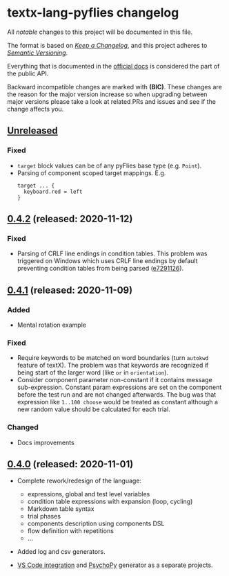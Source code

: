 # textx-lang-pyflies changelog

All _notable_ changes to this project will be documented in this file.

The format is based on _[Keep a Changelog][keepachangelog]_, and this project
adheres to _[Semantic Versioning][semver]_.

Everything that is documented in the [official docs][textXDocs] is considered
the part of the public API.

Backward incompatible changes are marked with **(BIC)**. These changes are the
reason for the major version increase so when upgrading between major versions
please take a look at related PRs and issues and see if the change affects you.

## [Unreleased]

### Fixed

- `target` block values can be of any pyFlies base type (e.g. `Point`).
- Parsing of component scoped target mappings. E.g.
  ```
  target ... {
    keyboard.red = left
  }
  ```


[Unreleased]: https://github.com/pyflies/pyflies/compare/0.4.2...HEAD


## [0.4.2] (released: 2020-11-12)

### Fixed

- Parsing of CRLF line endings in condition tables. This problem was triggered
  on Windows which uses CRLF line endings by default preventing condition tables
  from being parsed ([e7291126]).

[e7291126]: https://github.com/pyflies/pyflies/commit/e7291126
[0.4.2]: https://github.com/pyflies/pyflies/compare/0.4.1...0.4.2


## [0.4.1] (released: 2020-11-09)

### Added

- Mental rotation example

### Fixed

- Require keywords to be matched on word boundaries (turn `autokwd` feature of
  textX). The problem was that keywords are recognized if being start of the
  larger word (like `or` in `orientation`).
- Consider component parameter non-constant if it contains message
  sub-expression. Constant param expressions are set on the component before the
  test run and are not changed afterwards. The bug was that expression like
  `1..100 choose` would be treated as constant although a new random value
  should be calculated for each trial.

### Changed

- Docs improvements

[0.4.1]: https://github.com/pyflies/pyflies/compare/0.4.0...0.4.1


## [0.4.0] (released: 2020-11-01)

- Complete rework/redesign of the language:
  - expressions, global and test level variables
  - condition table expressions with expansion (loop, cycling)
  - Markdown table syntax
  - trial phases
  - components description using components DSL
  - flow definition with repetitions
  - ...

- Added log and csv generators.
- [VS Code integration](https://github.com/pyflies/vscode-pyflies) and
  [PsychoPy](https://github.com/pyflies/pyflies-psychopy) generator as a
  separate projects.


[0.4.0]: https://github.com/pyflies/pyflies/compare/v0.3...0.4.0

[keepachangelog]: https://keepachangelog.com/
[semver]: https://semver.org/spec/v2.0.0.html
[textXDocs]: http://textx.github.io/textX/latest/
